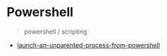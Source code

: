 # Powershell

> powershell / scripting

- [launch-an-unparented-process-from-powershell](https://stackoverflow.com/questions/35274687/launch-an-unparented-process-from-powershell)